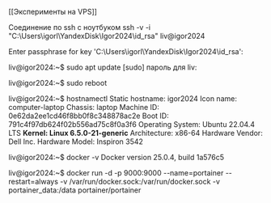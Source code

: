 [[Эксперименты на VPS]]

Соединение по ssh с ноутбуком
ssh -v -i "C:\Users\igorl\YandexDisk\Igor2024\id_rsa" liv@igor2024

Enter passphrase for key 'C:\Users\igorl\YandexDisk\Igor2024\id_rsa':

liv@igor2024:~$ sudo apt update
[sudo] пароль для liv:

liv@igor2024:~$ sudo reboot

liv@igor2024:~$ hostnamectl
 Static hostname: igor2024
       Icon name: computer-laptop
         Chassis: laptop
      Machine ID: 0e62da2ee1cd46f8bb0f8c348878ac2e
         Boot ID: 791c4f97db624f02b556ad75c8f0a3f6
Operating System: Ubuntu 22.04.4 LTS
          **Kernel: Linux 6.5.0-21-generic**
    Architecture: x86-64
 Hardware Vendor: Dell Inc.
  Hardware Model: Inspiron 3542

liv@igor2024:~$ docker -v
Docker version 25.0.4, build 1a576c5

liv@igor2024:~$ docker run -d -p 9000:9000 --name=portainer --restart=always -v /var/run/docker.sock:/var/run/docker.sock -v portainer_data:/data portainer/portainer

